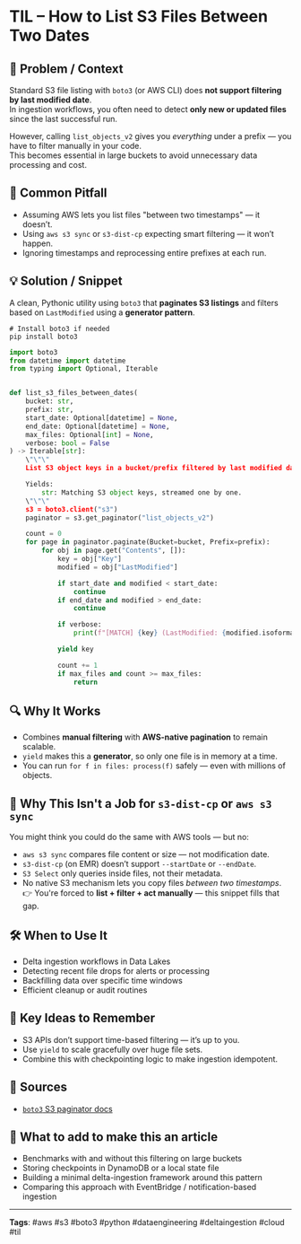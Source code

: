 # TIL – How to List S3 Files Between Two Dates

## 🎯 Problem / Context  
Standard S3 file listing with `boto3` (or AWS CLI) does **not support filtering by last modified date**.  
In ingestion workflows, you often need to detect **only new or updated files** since the last successful run.

However, calling `list_objects_v2` gives you *everything* under a prefix — you have to filter manually in your code.  
This becomes essential in large buckets to avoid unnecessary data processing and cost.

## 🐛 Common Pitfall  
- Assuming AWS lets you list files "between two timestamps" — it doesn’t.  
- Using `aws s3 sync` or `s3-dist-cp` expecting smart filtering — it won’t happen.  
- Ignoring timestamps and reprocessing entire prefixes at each run.

## 💡 Solution / Snippet  
A clean, Pythonic utility using `boto3` that **paginates S3 listings** and filters based on `LastModified` using a **generator pattern**.

```
# Install boto3 if needed
pip install boto3
```

```python
import boto3
from datetime import datetime
from typing import Optional, Iterable


def list_s3_files_between_dates(
    bucket: str,
    prefix: str,
    start_date: Optional[datetime] = None,
    end_date: Optional[datetime] = None,
    max_files: Optional[int] = None,
    verbose: bool = False
) -> Iterable[str]:
    \"\"\"
    List S3 object keys in a bucket/prefix filtered by last modified date.

    Yields:
        str: Matching S3 object keys, streamed one by one.
    \"\"\"
    s3 = boto3.client("s3")
    paginator = s3.get_paginator("list_objects_v2")

    count = 0
    for page in paginator.paginate(Bucket=bucket, Prefix=prefix):
        for obj in page.get("Contents", []):
            key = obj["Key"]
            modified = obj["LastModified"]

            if start_date and modified < start_date:
                continue
            if end_date and modified > end_date:
                continue

            if verbose:
                print(f"[MATCH] {key} (LastModified: {modified.isoformat()})")

            yield key

            count += 1
            if max_files and count >= max_files:
                return
```

## 🔍 Why It Works  
- Combines **manual filtering** with **AWS-native pagination** to remain scalable.  
- `yield` makes this a **generator**, so only one file is in memory at a time.  
- You can run `for f in files: process(f)` safely — even with millions of objects.

## 🧯 Why This Isn't a Job for `s3-dist-cp` or `aws s3 sync`  
You might think you could do the same with AWS tools — but no:

- `aws s3 sync` compares file content or size — not modification date.  
- `s3-dist-cp` (on EMR) doesn’t support `--startDate` or `--endDate`.  
- `S3 Select` only queries inside files, not their metadata.  
- No native S3 mechanism lets you copy files *between two timestamps*.  
👉 You're forced to **list + filter + act manually** — this snippet fills that gap.

## 🛠️ When to Use It  
- Delta ingestion workflows in Data Lakes  
- Detecting recent file drops for alerts or processing  
- Backfilling data over specific time windows  
- Efficient cleanup or audit routines

## 🧠 Key Ideas to Remember  
- S3 APIs don’t support time-based filtering — it’s up to you.  
- Use `yield` to scale gracefully over huge file sets.  
- Combine this with checkpointing logic to make ingestion idempotent.

## 📝 Sources
- [`boto3` S3 paginator docs](https://boto3.amazonaws.com/v1/documentation/api/latest/reference/services/s3.html#S3.Paginator.ListObjectsV2)  

## 📝 What to add to make this an article
- Benchmarks with and without this filtering on large buckets  
- Storing checkpoints in DynamoDB or a local state file  
- Building a minimal delta-ingestion framework around this pattern  
- Comparing this approach with EventBridge / notification-based ingestion

---

**Tags**: #aws #s3 #boto3 #python #dataengineering #deltaingestion #cloud #til
